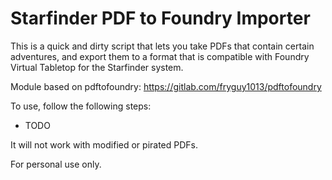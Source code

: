 # Starfinder PDF to Foundry Importer

This is a quick and dirty script that lets you take PDFs that contain certain
adventures, and export them to a format that is compatible with Foundry Virtual
Tabletop for the Starfinder system.

Module based on pdftofoundry: https://gitlab.com/fryguy1013/pdftofoundry

To use, follow the following steps:

* TODO

It will not work with modified or pirated PDFs.

For personal use only.
